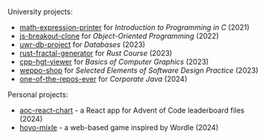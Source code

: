 University projects:
- [math-expression-printer](https://github.com/Acors24/math-expression-printer) for _Introduction to Programming in C_ (2021)
- [js-breakout-clone](https://github.com/Acors24/js-breakout-clone) for _Object-Oriented Programming_ (2022)
- [uwr-db-project](https://github.com/Acors24/uwr-db-project) for _Databases_ (2023)
- [rust-fractal-generator](https://github.com/Acors24/rust-fractal-generator) for _Rust Course_ (2023)
- [cpp-hgt-viewer](https://github.com/Acors24/cpp-hgt-viewer) for _Basics of Computer Graphics_ (2023)
- [weppo-shop](https://github.com/jkcherrybomb/weppo-shop) for _Selected Elements of Software Design Practice_ (2023)
- [one-of-the-repos-ever](https://github.com/Acors24/one-of-the-repos-ever) for _Corporate Java_ (2024)

Personal projects:
- [aoc-react-chart](https://github.com/Acors24/aoc-react-chart) - a React app for Advent of Code leaderboard files (2024)
- [hoyo-mixle](https://acors24.github.io/hoyo-mixle/) - a web-based game inspired by Wordle (2024)

<!--
**Acors24/Acors24** is a ✨ _special_ ✨ repository because its `README.md` (this file) appears on your GitHub profile.

Here are some ideas to get you started:

- 🔭 I’m currently working on ...
- 🌱 I’m currently learning ...
- 👯 I’m looking to collaborate on ...
- 🤔 I’m looking for help with ...
- 💬 Ask me about ...
- 📫 How to reach me: ...
- 😄 Pronouns: ...
- ⚡ Fun fact: ...
-->
